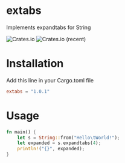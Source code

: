 # extabs
Implements expandtabs for String

![Crates.io](https://img.shields.io/crates/v/extabs?color=gree)
![Crates.io (recent)](https://img.shields.io/crates/dr/extabs?color=gree&label=downloads)

# Installation
Add this line in your Cargo.toml file
```toml
extabs = "1.0.1"
```

# Usage
```rust
fn main() {
    let s = String::from("Hello\tWorld!");
    let expanded = s.expandtabs(4);
    println!("{}", expanded);
}
```

